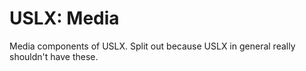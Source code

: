 # USLX: Media

Media components of USLX. Split out because USLX in general really shouldn't have these.


